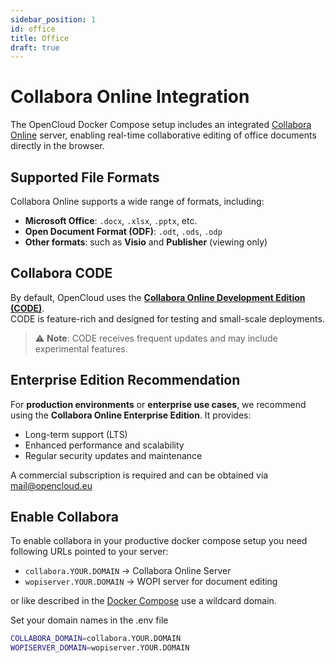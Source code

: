 ```yaml
---
sidebar_position: 1
id: office
title: Office
draft: true
---
```



# Collabora Online Integration

The OpenCloud Docker Compose setup includes an integrated [Collabora Online](https://www.collaboraoffice.com/collabora-online/) server, enabling real-time collaborative editing of office documents directly in the browser.

## Supported File Formats

Collabora Online supports a wide range of formats, including:

- **Microsoft Office**: `.docx`, `.xlsx`, `.pptx`, etc.
- **Open Document Format (ODF)**: `.odt`, `.ods`, `.odp`
- **Other formats**: such as **Visio** and **Publisher** (viewing only)

## Collabora CODE

By default, OpenCloud uses the [**Collabora Online Development Edition (CODE)**](https://www.collaboraonline.com/code/).  
CODE is feature-rich and designed for testing and small-scale deployments.

> ⚠️ **Note**: CODE receives frequent updates and may include experimental features.

## Enterprise Edition Recommendation

For **production environments** or **enterprise use cases**, we recommend using the **Collabora Online Enterprise Edition**. It provides:

- Long-term support (LTS)
- Enhanced performance and scalability
- Regular security updates and maintenance

A commercial subscription is required and can be obtained via mail@opencloud.eu

## Enable Collabora

To enable collabora in your productive docker compose setup you need following URLs pointed to your server:

- `collabora.YOUR.DOMAIN` → Collabora Online Server
- `wopiserver.YOUR.DOMAIN` → WOPI server for document editing

or like described in the [Docker Compose](./../../20-getting-started/20-docker/20-docker-compose.md) use a wildcard domain.

Set your domain names in the .env file

```bash
COLLABORA_DOMAIN=collabora.YOUR.DOMAIN
WOPISERVER_DOMAIN=wopiserver.YOUR.DOMAIN
```